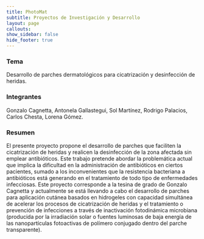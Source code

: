 ```yaml
---
title: PhotoMat
subtitle: Proyectos de Investigación y Desarrollo
layout: page
callouts:
show_sidebar: false
hide_footer: true
---
```


### Tema
Desarrollo de parches dermatológicos para cicatrización y desinfección de heridas.

### Integrantes
Gonzalo Cagnetta, Antonela Gallastegui, Sol Martínez, Rodrigo Palacios, Carlos Chesta, Lorena Gómez.

### Resumen
El presente proyecto propone el desarrollo de parches que faciliten la cicatrización de heridas y realicen la desinfección de la zona afectada sin emplear antibióticos.
Este trabajo pretende abordar la problemática actual que implica la dificultad en la administración de antibióticos en ciertos pacientes, sumado a los inconvenientes que la resistencia bacteriana a antibióticos está generando en el tratamiento de todo tipo de enfermedades infecciosas. Este proyecto corresponde a la tesina de grado de Gonzalo Cagnetta y actualmente se está llevando a cabo el desarrollo de parches para aplicación cutánea basados en hidrogeles con capacidad simultánea de acelerar los procesos de cicatrización de heridas y el tratamiento o prevención de infecciones a través de inactivación fotodinámica microbiana (producida por la irradiación solar o fuentes luminosas de baja energía de las nanopartículas fotoactivas de polímero conjugado dentro del parche transparente).
